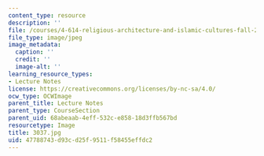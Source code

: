 ```yaml
---
content_type: resource
description: ''
file: /courses/4-614-religious-architecture-and-islamic-cultures-fall-2002/47788743d93cd25f9511f58455effdc2_3037.jpg
file_type: image/jpeg
image_metadata:
  caption: ''
  credit: ''
  image-alt: ''
learning_resource_types:
- Lecture Notes
license: https://creativecommons.org/licenses/by-nc-sa/4.0/
ocw_type: OCWImage
parent_title: Lecture Notes
parent_type: CourseSection
parent_uid: 68abeaab-4eff-532c-e858-18d3ffb567bd
resourcetype: Image
title: 3037.jpg
uid: 47788743-d93c-d25f-9511-f58455effdc2
---
```

